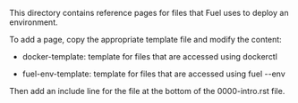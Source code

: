 This directory contains reference pages for files that
Fuel uses to deploy an environment.

To add a page, copy the appropriate template file and
modify the content:

- docker-template:    template for files that are accessed
                      using dockerctl

- fuel-env-template:  template for files that are accessed
                      using fuel --env

Then add an include line for the file at the bottom of the
0000-intro.rst file.
